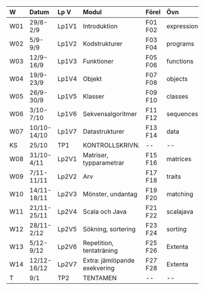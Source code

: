 | W   | Datum       | Lp V  | Modul                        | Förel   | Övn         | Lab             |
|:----|:------------|:------|:-----------------------------|:--------|:------------|:----------------|
| W01 | 29/8-2/9    | Lp1V1 | Introduktion                 | F01 F02 | expressions | kojo            |
| W02 | 5/9-9/9     | Lp1V2 | Kodstrukturer                | F03 F04 | programs    | --              |
| W03 | 12/9-16/9   | Lp1V3 | Funktioner                   | F05 F06 | functions   | irritext        |
| W04 | 19/9-23/9   | Lp1V4 | Objekt                       | F07 F08 | objects     | blockmole       |
| W05 | 26/9-30/9   | Lp1V5 | Klasser                      | F09 F10 | classes     | turtle          |
| W06 | 3/10-7/10   | Lp1V6 | Sekvensalgoritmer            | F11 F12 | sequences   | shuffle         |
| W07 | 10/10-14/10 | Lp1V7 | Datastrukturer               | F13 F14 | data        | pirates         |
| KS  | 25/10       | TP1   | KONTROLLSKRIVN.              | --      | --          | --              |
| W08 | 31/10-4/11  | Lp2V1 | Matriser, typparametrar      | F15 F16 | matrices    | maze            |
| W09 | 7/11-11/11  | Lp2V2 | Arv                          | F17 F18 | traits      | turtlerace-team |
| W10 | 14/11-18/11 | Lp2V3 | Mönster, undantag            | F19 F20 | matching    | chords-team     |
| W11 | 21/11-25/11 | Lp2V4 | Scala och Java               | F21 F22 | scalajava   | lthopoly-team   |
| W12 | 28/11-2/12  | Lp2V5 | Sökning, sortering           | F23 F24 | sorting     | survey          |
| W13 | 5/12-9/12   | Lp2V6 | Repetition, tentaträning     | F25 F26 | Extenta     | Projekt         |
| W14 | 12/12-16/12 | Lp2V7 | Extra: jämlöpande exekvering | F27 F28 | Extenta     | --              |
| T   | 9/1         | TP2   | TENTAMEN                     | --      | --          | --              |